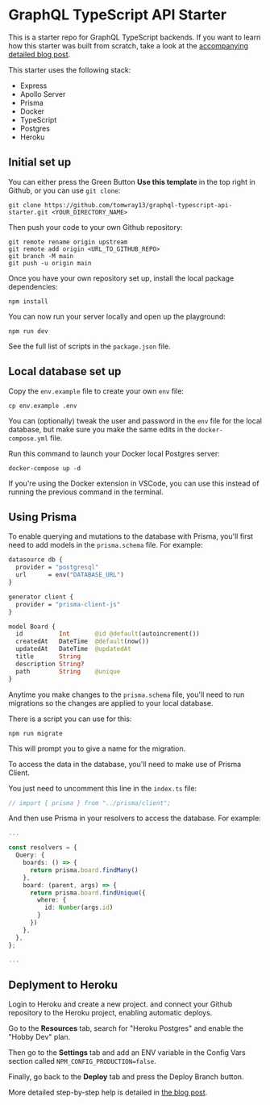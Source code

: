 # GraphQL TypeScript API Starter

This is a starter repo for GraphQL TypeScript backends. If you want to learn how this starter was built from scratch, take a look at the [accompanying detailed blog post](https://tomray.dev/graphql-server-setup).

This starter uses the following stack:

- Express
- Apollo Server
- Prisma
- Docker
- TypeScript
- Postgres
- Heroku

## Initial set up

You can either press the Green Button **Use this template** in the top right in Github, or you can use `git clone`:

```shell
git clone https://github.com/tomwray13/graphql-typescript-api-starter.git <YOUR_DIRECTORY_NAME>
```

Then push your code to your own Github repository:

```shell
git remote rename origin upstream
git remote add origin <URL_TO_GITHUB_REPO>
git branch -M main
git push -u origin main
```

Once you have your own repository set up, install the local package dependencies:

```shell
npm install
```

You can now run your server locally and open up the playground:

```shell
npm run dev
```

See the full list of scripts in the `package.json` file.

## Local database set up

Copy the `env.example` file to create your own `env` file:

```shell
cp env.example .env
```

You can (optionally) tweak the user and password in the `env` file for the local database, but make sure you make the same edits in the `docker-compose.yml` file.

Run this command to launch your Docker local Postgres server:

```shell
docker-compose up -d
```

If you're using the Docker extension in VSCode, you can use this instead of running the previous command in the terminal.

## Using Prisma

To enable querying and mutations to the database with Prisma, you'll first need to add models in the `prisma.schema` file. For example:

```graphql
datasource db {
  provider = "postgresql"
  url      = env("DATABASE_URL")
}

generator client {
  provider = "prisma-client-js"
}

model Board {
  id          Int       @id @default(autoincrement())
  createdAt   DateTime  @default(now())
  updatedAt   DateTime  @updatedAt
  title       String
  description String?
  path        String    @unique
}
```

Anytime you make changes to the `prisma.schema` file, you'll need to run migrations so the changes are applied to your local database.

There is a script you can use for this:

```shell
npm run migrate
```

This will prompt you to give a name for the migration.

To access the data in the database, you'll need to make use of Prisma Client.

You just need to uncomment this line in the `index.ts` file:

```ts
// import { prisma } from "../prisma/client";
```

And then use Prisma in your resolvers to access the database. For example:


```ts
...

const resolvers = {
  Query: {
    boards: () => {
      return prisma.board.findMany()
    },
    board: (parent, args) => {
      return prisma.board.findUnique({
        where: {
          id: Number(args.id)
        }
      })
    },
  },
};

...
```

## Deplyment to Heroku

Login to Heroku and create a new project. and connect your Github repository to the Heroku project, enabling automatic deploys.

Go to the **Resources** tab, search for "Heroku Postgres" and enable the "Hobby Dev" plan.

Then go to the **Settings** tab and add an ENV variable in the Config Vars section called `NPM_CONFIG_PRODUCTION=false`.

Finally, go back to the **Deploy** tab and press the Deploy Branch button.

More detailed step-by-step help is detailed in [the blog post](https://tomray.dev/graphql-server-setup).
